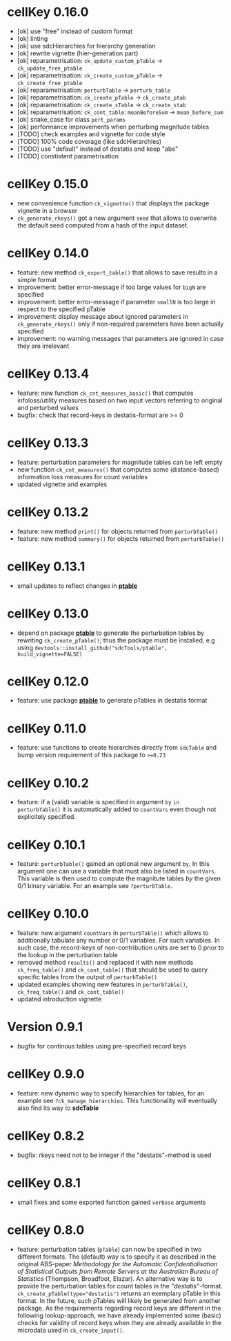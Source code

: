 # cellKey 0.16.0
- [ok] use "free" instead of custom format
- [ok] linting
- [ok] use sdcHierarchies for hierarchy generation
- [ok] rewrite vignette (hier-generation part)
- [ok] reparametrisation: `ck_update_custom_pTable` -> `ck_update_free_ptable`
- [ok] reparametrisation: `ck_create_custom_pTable` -> `ck_create_free_ptable`
- [ok] reparametrisation: `perturbTable` -> `perturb_table`
- [ok] reparametrisation: `ck_create_pTable` -> `ck_create_ptab`
- [ok] reparametrisation: `ck_create_sTable` -> `ck_create_stab`
- [ok] reparametrisation: `ck_cont_table`: `meanBeforeSum` -> `mean_before_sum`
- [ok] snake_case for class `pert_params`
- [ok] performance improvements when perturbing magnitude tables
- [TODO] check examples and vignette for code style
- [TODO] 100% code coverage (like sdcHierarchies)
- [TODO] use "default" instead of destatis and keep "abs"
- [TODO] constistent parametrisation

# cellKey 0.15.0
- new convenience function `ck_vignette()` that displays the package vignette in a browser
- `ck_generate_rkeys()` got a new argument `seed` that allows to overwrite the default seed computed from a hash of the input dataset.

# cellKey 0.14.0
- feature: new method `ck_export_table()` that allows to save results in a simple format
- improvement: better error-message if too large values for `bigN` are specified
- improvement: better error-message if parameter `smallN` is too large in respect to the specified pTable
- improvement: display message about ignored parameters in `ck_generate_rkeys()` only if non-required parameters have been actually specified
- improvement: no warning messages that parameters are ignored in case they are irrelevant

# cellKey 0.13.4
- feature: new function `ck_cnt_measures_basic()` that computes infoloss/utility measures based on two input vectors referring to original and perturbed values
- bugfix: check that record-keys in destatis-format are >= 0

# cellKey 0.13.3
- feature: perturbation parameters for magnitude tables can be left empty
- new function `ck_cnt_measures()` that computes some (distance-based) information loss measures for count variables
- updated vignette and examples

# cellKey 0.13.2
- feature: new method `print()` for objects returned from `perturbTable()`
- feature: new method `summary()` for objects returned from `perturbTable()`

# cellKey 0.13.1
- small updates to reflect changes in [**ptable**](http://github.com/tenderle/ptable)

# cellKey 0.13.0
- depend on package [**ptable**](http://github.com/sdcTools/ptable) to generate the perturbation tables by rewriting `ck_create_pTable()`; thus the package must be installed, e.g using `devtools::install_github("sdcTools/ptable", build_vignette=FALSE)`

# cellKey 0.12.0
- feature: use package [**ptable**](http://github.com/sdcTools/ptable) to generate pTables in destatis format

# cellKey 0.11.0
- feature: use functions to create hierarchies directly from `sdcTable` and bump version requirement of this package to `>=0.23` 

# cellKey 0.10.2
- feature: if a (valid) variable is specified in argument `by` `in perturbTable()` it is automatically added to `countVars` even though not explicitely specified.

# cellKey 0.10.1
- feature: `perturbTable()` gained an optional new argument `by`. In this argument one can use a variable that must also be listed in `countVars`. This variable is then used to compute the magnitute tables *by* the given 0/1 binary variable. For an example see `?perturbTable`.

# cellKey 0.10.0
- feature: new argument `countVars` in `perturbTable()` which allows to additionally tabulate any number or 0/1 variables. For such variables. In such case, the record-keys of non-contribution units are set to 0 prior to the lookup in the perturbation table
- removed method `results()` and replaced it with new methods `ck_freq_table()` and `ck_cont_table()` that should be used to query specific tables from the output of `perturbTable()`
- updated examples showing new features in `perturbTable()`, `ck_freq_table()` and `ck_cont_table()`
- updated introduction vignette

# Version 0.9.1
- bugfix for continous tables using pre-specified record keys

# cellKey 0.9.0
- feature: new dynamic way to specify hierarchies for tables, for an example see `?ck_manage_hierarchies`. This functionality will eventually also find its way to **sdcTable**
  
# cellKey 0.8.2
- bugfix: rkeys need not to be integer if the "destatis"-method is used

# cellKey 0.8.1
- small fixes and some exported function gained `verbose` arguments

# cellKey 0.8.0
- feature: perturbation tables (`pTable`) can now be specified in two different formats. The (default) way is to specify it as described in the original ABS-paper *Methodology for the Automatic Confidentialisation of Statistical Outputs from Remote Servers at the Australian Bureau of Statistics* (Thompson, Broadfoot, Elazar). An alternative way is to provide the perturbation tables for count tables in the *"destatis"*-format. `ck_create_pTable(type="destatis")` returns an exemplary pTable in this format. In the future, such pTables will likely be generated from another package. As the requirements regarding record keys are different in the following lookup-approach, we have already implemented some (basic) checks for validity of record keys when they are already available in the microdata used in `ck_create_input()`.
